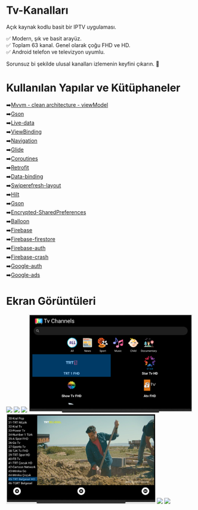 # Tv-Kanalları

Açık kaynak kodlu basit bir IPTV uygulaması.

✅ Modern, şık ve basit arayüz.<br/>
✅ Toplam 63 kanal. Genel olarak çoğu FHD ve HD.<br/>
✅ Android telefon ve televizyon uyumlu. <br/>

Sorunsuz bi şekilde ulusal kanalları izlemenin keyfini çıkarın. 🥳

# Kullanılan Yapılar ve Kütüphaneler
➡️[Mvvm - clean architecture - viewModel](https://developer.android.com/topic/libraries/architecture/viewmodel?hl=en)<br/>
➡️[Gson](https://github.com/google/gson)<br/>
➡️[Live-data](https://developer.android.com/topic/libraries/architecture/livedata?hl=en)<br/>
➡️[ViewBinding](https://developer.android.com/topic/libraries/view-binding?hl=en)<br/>
➡️[Navigation](https://developer.android.com/jetpack/androidx/releases/navigation)<br/>
➡️[Glide](https://github.com/bumptech/glide)<br/>
➡️[Coroutines](https://developer.android.com/kotlin/coroutines?gclid=Cj0KCQjworiXBhDJARIsAMuzAuyirwQkmqEXTkXUwRulIlNZGXIDtMGOmVfeNpM-sCcRtWLifySci58aAqVkEALw_wcB&gclsrc=aw.ds)<br/>
➡️[Retrofit](https://square.github.io/retrofit/)<br/>
➡️[Data-binding](https://developer.android.com/topic/libraries/data-binding?hl=en)<br/>
➡️[Swiperefresh-layout](https://developer.android.com/jetpack/androidx/releases/swiperefreshlayout)<br/>
➡️[Hilt](https://developer.android.com/training/dependency-injection/hilt-android)<br/>
➡️[Gson](https://github.com/google/gson)<br/>
➡️[Encrypted-SharedPreferences](https://developer.android.com/reference/androidx/security/crypto/EncryptedSharedPreferences)<br/>
➡️[Balloon](https://github.com/skydoves/Balloon)<br/>
➡️[Firebase](https://firebase.google.com/docs?authuser=0&hl=en)<br/>
➡️[Firebase-firestore](https://firebase.google.com/docs/firestore?authuser=0&hl=en)<br/>
➡️[Firebase-auth](https://firebase.google.com/docs/auth?authuser=0&hl=en)<br/>
➡️[Firebase-crash](https://firebase.google.com/products/crashlytics)<br/>
➡️[Google-auth](https://developers.google.com/identity/sign-in/android/start-integrating?hl=en)<br/>
➡️[Google-ads](https://developers.google.com/google-ads/api/docs/start?hl=en)<br/>

# Ekran Görüntüleri

<img src="https://github.com/onermorkoc/Tv-Kanallari/blob/main/img/phone-ss-1.png" width="125"> <img src="https://github.com/onermorkoc/Tv-Kanallari/blob/main/img/phone-ss-2.png" width="125"> <img src="https://github.com/onermorkoc/Tv-Kanallari/blob/main/img/phone-ss-3.png" width="125"> <img src="https://github.com/onermorkoc/Tv-Kanallari/blob/main/img/tv-ss-1.png" width="440"> <img src="https://github.com/onermorkoc/Tv-Kanallari/blob/main/img/tv-ss-2.png" width="400"> <img src="https://github.com/onermorkoc/Tv-Kanallari/blob/main/img/tv-ss-3.png" width="400"> <img src="https://github.com/onermorkoc/Tv-Kanallari/blob/main/img/tv-ss-4.jpg" width="400">
